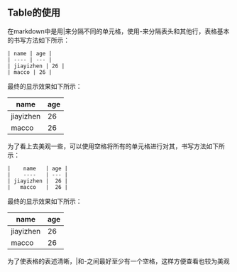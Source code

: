 ## Table的使用

在markdown中是用|来分隔不同的单元格，使用-来分隔表头和其他行，表格基本的书写方法如下所示：

```
| name | age |
| ---- | --- |
| jiayizhen | 26 |
| macco | 26 |
```

最终的显示效果如下所示：

| name | age |
| ---- | --- |
| jiayizhen | 26 |
| macco | 26 |

为了看上去美观一些，可以使用空格将所有的单元格进行对其，书写方法如下所示：

```
|    name   | age |
|    ----   | --- |
| jiayizhen |  26 |
|   macco   |  26 |
```

最终的显示效果如下所示：

|    name   | age |
|    ----   | --- |
| jiayizhen |  26 |
|   macco   |  26 |

为了使表格的表述清晰，|和-之间最好至少有一个空格，这样方便查看也较为美观